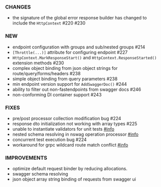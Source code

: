 ### CHANGES
- the signature of the global error response builder has changed to include the `HttpContext` #220 #230

### NEW
- endpoint configuration with groups and sub/nested groups #214
- `[Throttle(...)]` attribute for configuring endpoint #227
- `HttpContext.MarkResponseStart()` and `HttpContext.ResponseStarted()` extension methods #230
- complex object binding from json object strings for route/query/forms/headers #238
- simple object binding from query parameters #238
- min endpoint version support for `AddSwaggerDoc()` #244
- ability to filter out non-fastendpoints from swagger docs #246
- non-conforming DI container support #243

### FIXES
- pre/post processor collection modification bug #224
- response dto initialization not working with array types #225
- unable to instantiate validators for unit tests [#info](https://discord.com/channels/933662816458645504/1017889876521267263)
- nested schema resolving in nswag operation processor [#info](https://discord.com/channels/933662816458645504/1018565805555863572)
- concurrent test execution bug #224
- workaround for grpc wildcard route match conflict [#info](https://discord.com/channels/933662816458645504/1020806973689696388)

### IMPROVEMENTS
- optimize default request binder by reducing allocations.
- swagger schema resolving
- json object array string binding of requests from swagger ui
